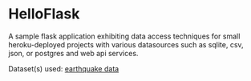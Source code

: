 # HelloFlask

A sample flask application exhibiting data access techniques for small heroku-deployed projects with various datasources such as sqlite, csv, json, or postgres and web api services.

Dataset(s) used:
[earthquake data](https://www.kaggle.com/usgs/earthquake-database)
